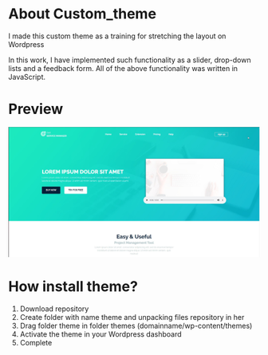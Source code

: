 # About Custom_theme

I made this custom theme as a training for stretching the layout on Wordpress

In this work, I have implemented such functionality as a slider, drop-down lists and a feedback form. All of the above functionality was written in JavaScript.

# Preview

<img src="preview.jpg">

# How install theme?

 1) Download repository
 2) Create folder with name theme and unpacking files repository in her
 3) Drag folder theme in folder themes (domainname/wp-content/themes)
 4) Activate the theme in your Wordpress dashboard
 5) Complete
